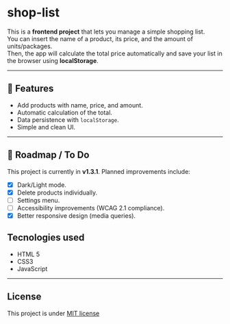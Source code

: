 # shop-list
This is a **frontend project** that lets you manage a simple shopping list.  
You can insert the name of a product, its price, and the amount of units/packages.  
Then, the app will calculate the total price automatically and save your list in the browser using **localStorage**.

---

## 🚀 Features
- Add products with name, price, and amount.
- Automatic calculation of the total.
- Data persistence with `localStorage`.
- Simple and clean UI.

---

## 📌 Roadmap / To Do
This project is currently in **v1.3.1**. Planned improvements include:
- [X] Dark/Light mode.
- [X] Delete products individually.
- [ ] Settings menu.
- [ ] Accessibility improvements (WCAG 2.1 compliance).
- [X] Better responsive design (media queries).

## Tecnologies used
- HTML 5
- CSS3
- JavaScript

---

## License

This project is under [MIT license](LICENSE)